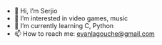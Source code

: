 - 👋 Hi, I’m Serjio
- 👀 I’m interested in video games, music
- 🌱 I’m currently learning C, Python
- 📫 How to reach me: evanlagouche@gmail.com

<!---
S3rjio/S3rjio is a ✨ special ✨ repository because its `README.md` (this file) appears on your GitHub profile.
You can click the Preview link to take a look at your changes.
--->
